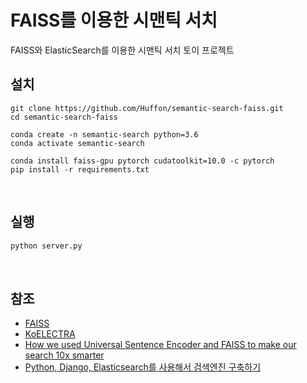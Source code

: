 # FAISS를 이용한 시맨틱 서치

FAISS와 ElasticSearch를 이용한 시맨틱 서치 토이 프로젝트

## 설치

```
git clone https://github.com/Huffon/semantic-search-faiss.git
cd semantic-search-faiss

conda create -n semantic-search python=3.6
conda activate semantic-search

conda install faiss-gpu pytorch cudatoolkit=10.0 -c pytorch
pip install -r requirements.txt
```

<br/>

## 실행

```bash
python server.py
```

<br/>

## 참조
- [FAISS](https://github.com/facebookresearch/faiss)
- [KoELECTRA](https://github.com/monologg/KoELECTRA)
- [How we used Universal Sentence Encoder and FAISS to make our search 10x smarter](https://blog.onebar.io/building-a-semantic-search-engine-using-open-source-components-e15af5ed7885)
- [Python, Django, Elasticsearch를 사용해서 검색엔진 구축하기](https://blog.nerdfactory.ai/2019/04/29/django-elasticsearch-restframework.html)